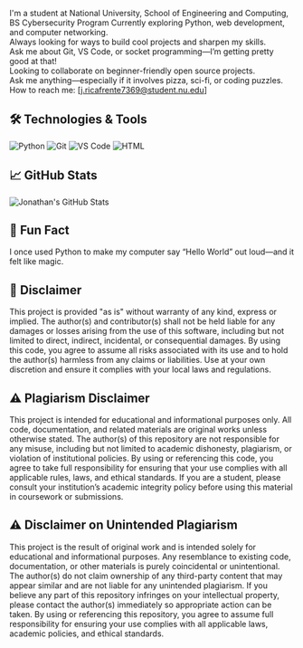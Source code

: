 I'm a student at National University, 
School of Engineering and Computing, BS Cybersecurity Program
Currently exploring Python, web development, and computer networking.  
Always looking for ways to build cool projects and sharpen my skills.  
Ask me about Git, VS Code, or socket programming—I’m getting pretty good at that!  
Looking to collaborate on beginner-friendly open source projects.  
Ask me anything—especially if it involves pizza, sci-fi, or coding puzzles.  
How to reach me: [j.ricafrente7369@student.nu.edu]

## 🛠️ Technologies & Tools
![Python](https://img.shields.io/badge/-Python-blue?logo=python)
![Git](https://img.shields.io/badge/-Git-orange?logo=git)
![VS Code](https://img.shields.io/badge/-VS%20Code-blue?logo=visual-studio-code)
![HTML](https://img.shields.io/badge/-HTML5-red?logo=html5)

## 📈 GitHub Stats
![Jonathan's GitHub Stats](https://github-readme-stats.vercel.app/api?username=your-github-username&show_icons=true&theme=tokyonight)

## 📌 Fun Fact
I once used Python to make my computer say “Hello World” out loud—and it felt like magic.

## 📜 Disclaimer
This project is provided "as is" without warranty of any kind, express or implied. 
The author(s) and contributor(s) shall not be held liable for any damages or losses 
arising from the use of this software, including but not limited to direct, indirect, 
incidental, or consequential damages.
By using this code, you agree to assume all risks associated with its use and to hold the
author(s) harmless from any claims or liabilities.
Use at your own discretion and ensure it complies with your local laws and regulations.

## ⚠️ Plagiarism Disclaimer

This project is intended for educational and informational purposes only. 
All code, documentation, and related materials are original works unless otherwise stated.
The author(s) of this repository are not responsible for any misuse, including but not limited 
to academic dishonesty, plagiarism, or violation of institutional policies. By using or referencing 
this code, you agree to take full responsibility for ensuring that your use complies with all applicable
rules, laws, and ethical standards. If you are a student, please consult your institution’s academic
integrity policy before using this material in coursework or submissions.

## ⚠️ Disclaimer on Unintended Plagiarism

This project is the result of original work and is intended solely for educational and informational
purposes. Any resemblance to existing code, documentation, or other materials is purely coincidental
or unintentional. The author(s) do not claim ownership of any third-party content that may appear similar 
and are not liable for any unintended plagiarism. If you believe any part of this repository infringes on 
your intellectual property, please contact the author(s) immediately so appropriate action can be taken.
By using or referencing this repository, you agree to assume full responsibility for ensuring your use 
complies with all applicable laws, academic policies, and ethical standards.
